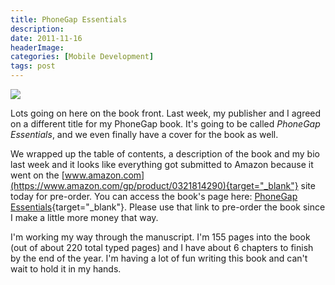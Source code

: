 ```yaml
---
title: PhoneGap Essentials
description: 
date: 2011-11-16
headerImage: 
categories: [Mobile Development]
tags: post
---
```


![](/images/covers/phonegap_essentials_cover_160.png)

Lots going on here on the book front. Last week, my publisher and I agreed on a different title for my PhoneGap book. It's going to be called *PhoneGap Essentials*, and we even finally have a cover for the book as well.

We wrapped up the table of contents, a description of the book and my bio last week and it looks like everything got submitted to Amazon because it went on the [www.amazon.com](https://www.amazon.com/gp/product/0321814290){target="_blank"} site today for pre-order. You can access the book's page here: [PhoneGap Essentials](https://www.amazon.com/gp/product/0321814290){target="_blank"}. Please use that link to pre-order the book since I make a little more money that way.

I'm working my way through the manuscript. I'm 155 pages into the book (out of about 220 total typed pages) and I have about 6 chapters to finish by the end of the year. I'm having a lot of fun writing this book and can't wait to hold it in my hands.